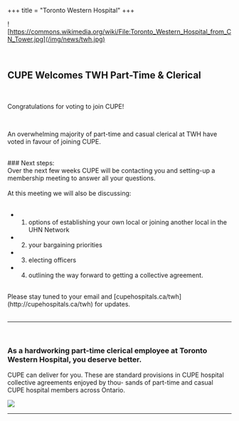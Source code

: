 +++
title = "Toronto Western Hospital"
+++


![https://commons.wikimedia.org/wiki/File:Toronto_Western_Hospital_from_CN_Tower.jpg](/img/news/twh.jpg)

</br>

## CUPE Welcomes TWH Part-Time & Clerical
</br>
<p>Congratulations for voting to join CUPE!</p>
</br>
<p>An overwhelming majority of part-time and casual clerical at TWH have voted in favour of joining CUPE.</p>
</br>
### Next steps:
</br>
Over the next few weeks CUPE will be contacting you and setting-up a membership meeting to answer all your questions. 
</br></br>
At this meeting we will also be discussing:
</br></br>

- 1. options of establishing your own local or joining another local in the UHN Network
- 2. your bargaining priorities
- 3. electing officers
- 4. outlining the way forward to getting a collective agreement.


</br>
Please stay tuned to your email and [cupehospitals.ca/twh](http://cupehospitals.ca/twh) for updates. 
</br></br>


---

</br>


### As a hardworking part-time clerical employee at Toronto Western Hospital, you deserve better. 

CUPE can deliver for you. These are standard provisions in CUPE hospital collective agreements enjoyed by thou- sands of part-time and casual CUPE hospital members across Ontario.

![](/img/twh/advantage-twh.png)

---

